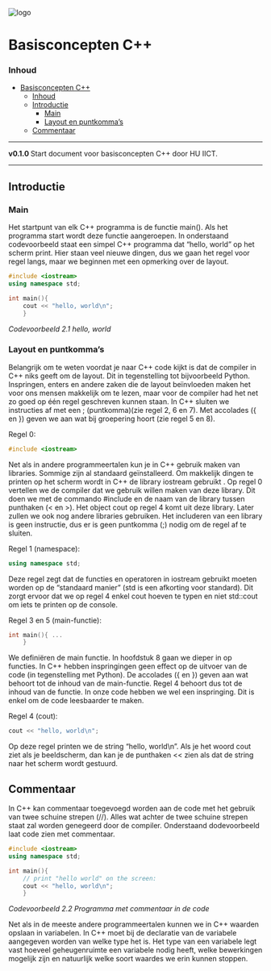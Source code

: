 ![logo](../c++/img/ISO_C++_Logo.svg) [](logo-id)

# Basisconcepten C++[](title-id)

### Inhoud[](toc-id)

- [Basisconcepten C++](#basisconcepten-c)
    - [Inhoud](#inhoud)
  - [Introductie](#introductie)
    - [Main](#main)
    - [Layout en puntkomma’s](#layout-en-puntkommas)
  - [Commentaar](#commentaar)

---

**v0.1.0 [](version-id)** Start document voor basisconcepten C++ door HU IICT[](author-id).

---

## Introductie

### Main

Het startpunt van elk C++ programma is de functie main(). Als het programma start wordt deze functie aangeroepen. In onderstaand codevoorbeeld staat een simpel C++ programma dat “hello, world” op het scherm print. Hier staan veel nieuwe dingen, dus we gaan het regel voor regel langs, maar we beginnen met een opmerking over de layout.

```c++ {.line-numbers}
#include <iostream> 
using namespace std;

int main(){ 
    cout << "hello, world\n"; 
    }
```
*Codevoorbeeld 2.1 hello, world*

### Layout en puntkomma’s

Belangrijk om te weten voordat je naar C++ code kijkt is dat de compiler in C++ niks geeft om de layout. Dit in tegenstelling tot bijvoorbeeld Python. Inspringen, enters en andere zaken die de layout beïnvloeden maken het voor ons mensen makkelijk om te lezen, maar voor de compiler had het net zo goed op één regel geschreven kunnen staan. In C++ sluiten we instructies af met een ; (puntkomma)(zie regel 2, 6 en 7). Met accolades ({ en }) geven we aan wat bij groepering hoort (zie regel 5 en 8).

Regel 0:
```c++
#include <iostream> 
```

Net als in andere programmeertalen kun je in C++ gebruik maken van libraries. Sommige zijn al standaard geïnstalleerd. Om makkelijk dingen te printen op het scherm wordt in C++ de library iostream gebruikt . Op regel 0 vertellen we de compiler dat we gebruik willen maken van deze library. Dit doen we met de commando #include en de naam van de library tussen punthaken (< en >). Het object cout op regel 4 komt uit deze library. Later zullen we ook nog andere libraries gebruiken. Het includeren van een library is geen instructie, dus er is geen puntkomma (;) nodig om de regel af te sluiten.

Regel 1 (namespace):
```c++
using namespace std;
```
Deze regel zegt dat de functies en operatoren in iostream gebruikt moeten worden op de “standaard manier” (std is een afkorting voor standard). Dit zorgt ervoor dat we op regel 4 enkel cout hoeven te typen en niet std::cout om iets te printen op de console.

Regel 3 en 5 (main-functie):
```c++
int main(){ ...
    }
```
We definiëren de main functie. In hoofdstuk 8 gaan we dieper in op functies. In C++ hebben inspringingen geen effect op de uitvoer van de code (in tegenstelling met Python). De accolades ({ en }) geven aan wat behoort tot de inhoud  van de main-functie. Regel 4 behoort dus tot de inhoud van de functie. In onze code hebben we wel een inspringing. Dit is enkel om de code leesbaarder te maken.

Regel 4 (cout):
```c++
cout << "hello, world\n"; 
```
Op deze regel printen we de string “hello, world\n”. Als je het woord cout ziet als je beeldscherm, dan kan je de punthaken << zien als dat de string naar het scherm wordt gestuurd.

## Commentaar
In C++ kan commentaar toegevoegd worden aan de code met het gebruik van twee schuine strepen (//). Alles wat achter de twee schuine strepen staat zal worden genegeerd door de compiler. Onderstaand dodevoorbeeld laat code zien met commentaar.

```c++
#include <iostream> 
using namespace std;

int main(){
    // print "hello world" on the screen: 
    cout << "hello, world\n"; 
    }
```
*Codevoorbeeld 2.2 Programma met commentaar in de code*

Net als in de meeste andere programmeertalen kunnen we in C++ waarden opslaan in variabelen. In C++ moet bij de declaratie van de variabele aangegeven worden van welke type het is. Het type van een variabele legt vast hoeveel geheugenruimte een variabele nodig heeft, welke bewerkingen mogelijk zijn en natuurlijk welke soort waardes we erin kunnen stoppen.
